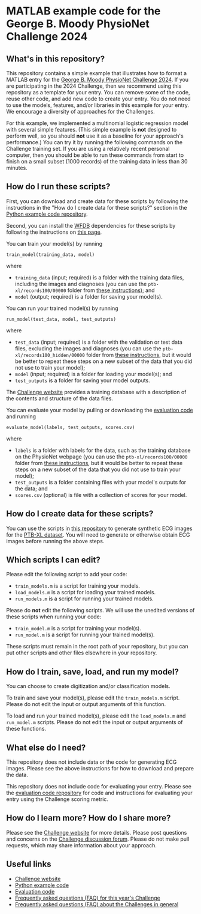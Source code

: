 # MATLAB example code for the George B. Moody PhysioNet Challenge 2024

## What's in this repository?

This repository contains a simple example that illustrates how to format a MATLAB entry for the [George B. Moody PhysioNet Challenge 2024](https://physionetchallenges.org/2024/). If you are participating in the 2024 Challenge, then we recommend using this repository as a template for your entry. You can remove some of the code, reuse other code, and add new code to create your entry. You do not need to use the models, features, and/or libraries in this example for your entry. We encourage a diversity of approaches for the Challenges.

For this example, we implemented a multinomial logistic regression model with several simple features. (This simple example is **not** designed to perform well, so you should **not** use it as a baseline for your approach's performance.) You can try it by running the following commands on the Challenge training set. If you are using a relatively recent personal computer, then you should be able to run these commands from start to finish on a small subset (1000 records) of the training data in less than 30 minutes.

## How do I run these scripts?

First, you can download and create data for these scripts by following the instructions in the "How do I create data for these scripts?" section in the [Python example code repository](https://github.com/physionetchallenges/python-example-2024).

Second, you can install the [WFDB](https://physionet.org/physiotools/wag/wag.htm) dependencies for these scripts by following the instructions on [this page](https://archive.physionet.org/physiotools/matlab/wfdb-app-matlab/).

You can train your model(s) by running

    train_model(training_data, model)

where

- `training_data` (input; required) is a folder with the training data files, including the images and diagnoses (you can use the `ptb-xl/records100/00000` folder from [these instructions](https://github.com/physionetchallenges/python-example-2024)); and
- `model` (output; required) is a folder for saving your model(s).

You can run your trained model(s) by running

    run_model(test_data, model, test_outputs)

where

- `test_data` (input; required) is a folder with the validation or test data files, excluding the images and diagnoses (you can use the `ptb-xl/records100_hidden/00000` folder from [these instructions](https://github.com/physionetchallenges/python-example-2024), but it would be better to repeat these steps on a new subset of the data that you did not use to train your model);
- `model` (input; required) is a folder for loading your model(s); and
- `test_outputs` is a folder for saving your model outputs.

The [Challenge website](https://physionetchallenges.org/2024/#data) provides a training database with a description of the contents and structure of the data files.

You can evaluate your model by pulling or downloading the [evaluation code](https://github.com/physionetchallenges/evaluation-2024) and running

    evaluate_model(labels, test_outputs, scores.csv)

where

- `labels` is a folder with labels for the data, such as the training database on the PhysioNet webpage (you can use the `ptb-xl/records100/00000` folder from [these instructions](https://github.com/physionetchallenges/python-example-2024), but it would be better to repeat these steps on a new subset of the data that you did not use to train your model);
- `test_outputs` is a folder containing files with your model's outputs for the data; and
- `scores.csv` (optional) is file with a collection of scores for your model.

## How do I create data for these scripts?

You can use the scripts in [this repository](https://github.com/physionetchallenges/python-example-2024) to generate synthetic ECG images for the [PTB-XL dataset](https://www.nature.com/articles/s41597-020-0495-6). You will need to generate or otherwise obtain ECG images before running the above steps.

## Which scripts I can edit?

Please edit the following script to add your code:

* `train_models.m` is a script for training your models.
* `load_models.m` is a script for loading your trained models.
* `run_models.m` is a script for running your trained models.

Please do **not** edit the following scripts. We will use the unedited versions of these scripts when running your code:

* `train_model.m` is a script for training your model(s).
* `run_model.m` is a script for running your trained model(s).

These scripts must remain in the root path of your repository, but you can put other scripts and other files elsewhere in your repository.

## How do I train, save, load, and run my model?

You can choose to create digitization and/or classification models.

To train and save your model(s), please edit the `train_models.m` script. Please do not edit the input or output arguments of this function.

To load and run your trained model(s), please edit the `load_models.m` and `run_model.m` scripts. Please do not edit the input or output arguments of these functions.

## What else do I need?

This repository does not include data or the code for generating ECG images. Please see the above instructions for how to download and prepare the data.

This repository does not include code for evaluating your entry. Please see the [evaluation code repository](https://github.com/physionetchallenges/evaluation-2024) for code and instructions for evaluating your entry using the Challenge scoring metric.

## How do I learn more? How do I share more?

Please see the [Challenge website](https://physionetchallenges.org/2024/) for more details. Please post questions and concerns on the [Challenge discussion forum](https://groups.google.com/forum/#!forum/physionet-challenges). Please do not make pull requests, which may share information about your approach.

## Useful links

* [Challenge website](https://physionetchallenges.org/2024/)
* [Python example code](https://github.com/physionetchallenges/python-example-2024)
* [Evaluation code](https://github.com/physionetchallenges/evaluation-2024)
* [Frequently asked questions (FAQ) for this year's Challenge](https://physionetchallenges.org/2024/faq/)
* [Frequently asked questions (FAQ) about the Challenges in general](https://physionetchallenges.org/faq/)
